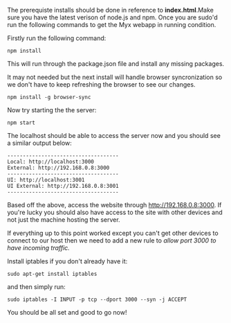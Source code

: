 
The prerequiste installs should be done in reference to **index.html**.Make sure you 
have the latest verison of node.js and npm. Once you are sudo'd run the 
following commands to get the Myx webapp in running condition. 
    
Firstly run the following command: 

    npm install 

This will run through the package.json file and install any missing packages.

It may not needed but the next install will handle browser syncronization so we
don't have to keep refreshing the browser to see our changes.

    npm install -g browser-sync

Now try starting the the server:

    npm start

The localhost should be able to access the server now and you should see  a 
similar output below: 

    ------------------------------------
    Local: http://localhost:3000
    External: http://192.168.0.8:3000
    ------------------------------------
    UI: http://localhost:3001
    UI External: http://192.168.0.8:3001
    ------------------------------------

Based off the above, access the website through http://192.168.0.8:3000.
If you're lucky you should also have access to the site with other devices and 
not just the machine hosting the server. 

If everything up to this point worked except you can't get other devices to 
connect to our host then we need to add a new rule to *allow port 3000 to have 
incoming traffic.*

Install iptables if you don't already have it:

    sudo apt-get install iptables 

and then simply run:
    
    sudo iptables -I INPUT -p tcp --dport 3000 --syn -j ACCEPT

You should be all set and good to go now! 
